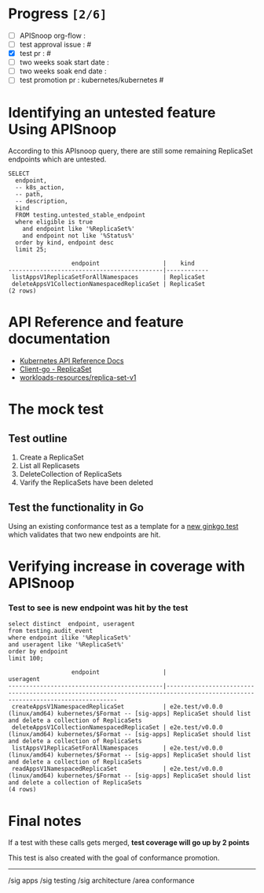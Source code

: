 # Progress <code>[2/6]</code>

-   [ ] APISnoop org-flow :
-   [ ] test approval issue : #
-   [X] test pr : #
-   [ ] two weeks soak start date :
-   [ ] two weeks soak end date :
-   [ ] test promotion pr : kubernetes/kubernetes #

# Identifying an untested feature Using APISnoop

According to this APIsnoop query, there are still some remaining ReplicaSet endpoints which are untested.

```sql-mode
SELECT
  endpoint,
  -- k8s_action,
  -- path,
  -- description,
  kind
  FROM testing.untested_stable_endpoint
  where eligible is true
    and endpoint like '%ReplicaSet%'
    and endpoint not like '%Status%'
  order by kind, endpoint desc
  limit 25;
```

```example
                  endpoint                  |    kind
--------------------------------------------|------------
 listAppsV1ReplicaSetForAllNamespaces       | ReplicaSet
 deleteAppsV1CollectionNamespacedReplicaSet | ReplicaSet
(2 rows)

```

# API Reference and feature documentation

-   [Kubernetes API Reference Docs](https://kubernetes.io/docs/reference/kubernetes-api/)
-   [Client-go - ReplicaSet](https://github.com/kubernetes/client-go/blob/master/kubernetes/typed/apps/v1/replicaset.go)
-   [workloads-resources/replica-set-v1](https://kubernetes.io/docs/reference/kubernetes-api/workloads-resources/replica-set-v1/)

# The mock test

## Test outline

1.  Create a ReplicaSet
2.  List all Replicasets
3.  DeleteCollection of ReplicaSets
4.  Varify the ReplicaSets have been deleted

## Test the functionality in Go

Using an existing conformance test as a template for a [new ginkgo test](https://github.com/ii/kubernetes/blob/Riaankl-replicaset-list-deletecollection/test/e2e/apps/replica_set.go#L505-L545) which validates that two new endpoints are hit.

# Verifying increase in coverage with APISnoop

### Test to see is new endpoint was hit by the test

```sql-mode
select distinct  endpoint, useragent
from testing.audit_event
where endpoint ilike '%ReplicaSet%'
and useragent like '%ReplicaSet%'
order by endpoint
limit 100;

```

```example
                  endpoint                  |                                                          useragent
--------------------------------------------|------------------------------------------------------------------------------------------------------------------------------
 createAppsV1NamespacedReplicaSet           | e2e.test/v0.0.0 (linux/amd64) kubernetes/$Format -- [sig-apps] ReplicaSet should list and delete a collection of ReplicaSets
 deleteAppsV1CollectionNamespacedReplicaSet | e2e.test/v0.0.0 (linux/amd64) kubernetes/$Format -- [sig-apps] ReplicaSet should list and delete a collection of ReplicaSets
 listAppsV1ReplicaSetForAllNamespaces       | e2e.test/v0.0.0 (linux/amd64) kubernetes/$Format -- [sig-apps] ReplicaSet should list and delete a collection of ReplicaSets
 readAppsV1NamespacedReplicaSet             | e2e.test/v0.0.0 (linux/amd64) kubernetes/$Format -- [sig-apps] ReplicaSet should list and delete a collection of ReplicaSets
(4 rows)

```

# Final notes

If a test with these calls gets merged, ****test coverage will go up by 2 points****

This test is also created with the goal of conformance promotion.

---

/sig apps /sig testing /sig architecture /area conformance
